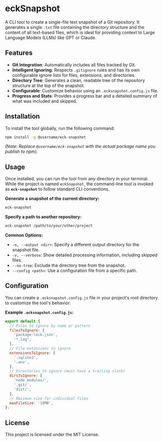 
# eckSnapshot

A CLI tool to create a single-file text snapshot of a Git repository. It generates a single `.txt` file containing the directory structure and the content of all text-based files, which is ideal for providing context to Large Language Models (LLMs) like GPT or Claude.

## Features

-   **Git Integration**: Automatically includes all files tracked by Git.
-   **Intelligent Ignoring**: Respects `.gitignore` rules and has its own configurable ignore lists for files, extensions, and directories.
-   **Directory Tree**: Generates a clean, readable tree of the repository structure at the top of the snapshot.
-   **Configurable**: Customize behavior using an `.ecksnapshot.config.js` file.
-   **Progress and Stats**: Provides a progress bar and a detailed summary of what was included and skipped.

## Installation

To install the tool globally, run the following command:

```bash
npm install -g @username/eck-snapshot
````

*(Note: Replace `@username/eck-snapshot` with the actual package name you publish to npm).*

## Usage

Once installed, you can run the tool from any directory in your terminal. While the project is named `eckSnapshot`, the command-line tool is invoked as **`eck-snapshot`** to follow standard CLI conventions.

**Generate a snapshot of the current directory:**

```bash
eck-snapshot
```

**Specify a path to another repository:**

```bash
eck-snapshot /path/to/your/other/project
```

**Common Options:**

  - `-o, --output <dir>`: Specify a different output directory for the snapshot file.
  - `-v, --verbose`: Show detailed processing information, including skipped files.
  - `--no-tree`: Exclude the directory tree from the snapshot.
  - `--config <path>`: Use a configuration file from a specific path.

## Configuration

You can create a `.ecksnapshot.config.js` file in your project's root directory to customize the tool's behavior.

**Example `.ecksnapshot.config.js`:**

```javascript
export default {
  // Files to ignore by name or pattern
  filesToIgnore: [
    'package-lock.json',
    '*.log',
  ],
  // File extensions to ignore
  extensionsToIgnore: [
    '.sqlite3',
    '.env',
  ],
  // Directories to ignore (must have a trailing slash)
  dirsToIgnore: [
    'node_modules/',
    '.git/',
    'dist/',
  ],
  // Maximum size for individual files
  maxFileSize: '10MB',
};
```

## License

This project is licensed under the MIT License.

